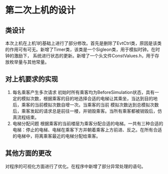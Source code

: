 # 第二次上机的设计

## 类设计

本次上机在上机1的基础上进行了部分修改。首先是删除了EvtCtrl类，原因是该类的作用可有可无。新增了Timer类，该类是一个Sigleon类，用于模拟时钟。在时钟的激励下，
系统进行状态的更新。新增了一个头文件ConstValues.h，用于存放枚举量与其他常量。

## 对上机要求的实现

1. 每名乘客产生多次请求
   初始时所有乘客均为BeforeSimulation状态，具有一定的模拟次数，根据乘客的目的地选择合适的电梯让其乘坐，当达到目的地后，乘客的当前模拟次数自增一次。当乘客的当前
   模拟次数达到总模拟次数后，乘客发起的请求总是前往一楼，并销毁乘客。当所有乘客都被销毁后，仿真流程结束。
2. 电梯分配问题
   根据乘客的当前楼层为乘客分配合适的电梯。一共有三种合适的电梯：停止的电梯、电梯在乘客下方并朝着乘客上方前进、反之。在所有合适的电梯中，将离乘客最近的电梯分配给乘客。

## 其他方面的更改

对程序的可视化方面进行了优化。在程序中新增了部分异常处理的语句。